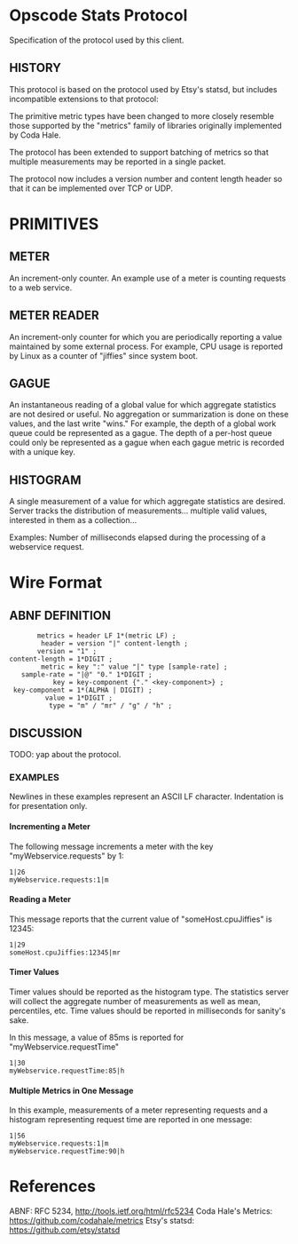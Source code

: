 # Opscode Stats Protocol #

Specification of the protocol used by this client.

## HISTORY ##
This protocol is based on the protocol used by Etsy's statsd, but
includes incompatible extensions to that protocol:

The primitive metric types have been changed to more closely resemble
those supported by the "metrics" family of libraries originally
implemented by Coda Hale.

The protocol has been extended to support batching of metrics so that
multiple measurements may be reported in a single packet.

The protocol now includes a version number and content length header so
that it can be implemented over TCP or UDP.

# PRIMITIVES #

## METER ##
An increment-only counter. An example use of a meter is counting
requests to a web service.

## METER READER ##
An increment-only counter for which you are periodically reporting a
value maintained by some external process. For example, CPU usage is
reported by Linux as a counter of "jiffies" since system boot.

## GAGUE ##
An instantaneous reading of a global value for which aggregate
statistics are not desired or useful. No aggregation or summarization is
done on these values, and the last write "wins." For example, the depth
of a global work queue could be represented as a gague. The depth of a
per-host queue could only be represented as a gague when each gague
metric is recorded with a unique key.

## HISTOGRAM ##
A single measurement of a value for which aggregate statistics are
desired. Server tracks the distribution of measurements... multiple
valid values, interested in them as a collection...

Examples: Number of milliseconds elapsed during the processing of a
webservice request.

# Wire Format #

## ABNF DEFINITION ##

           metrics = header LF 1*(metric LF) ;
            header = version "|" content-length ;
           version = "1" ;
    content-length = 1*DIGIT ;
            metric = key ":" value "|" type [sample-rate] ;
       sample-rate = "|@" "0." 1*DIGIT ;
               key = key-component {"." <key-component>} ;
     key-component = 1*(ALPHA | DIGIT) ;
             value = 1*DIGIT ;
              type = "m" / "mr" / "g" / "h" ;

## DISCUSSION ##
TODO: yap about the protocol.

### EXAMPLES ##
Newlines in these examples represent an ASCII LF character. Indentation
is for presentation only.

#### Incrementing a Meter ####
The following message increments a meter with the key
"myWebservice.requests" by 1:

    1|26
    myWebservice.requests:1|m

#### Reading a Meter ####
This message reports that the current value of "someHost.cpuJiffies" is
12345:

    1|29
    someHost.cpuJiffies:12345|mr

#### Timer Values ####
Timer values should be reported as the histogram type. The statistics
server will collect the aggregate number of measurements as well as
mean, percentiles, etc. Time values should be reported in milliseconds
for sanity's sake.

In this message, a value of 85ms is reported for
"myWebservice.requestTime"

    1|30
    myWebservice.requestTime:85|h

#### Multiple Metrics in One Message ####
In this example, measurements of a meter representing requests and a
histogram representing request time are reported in one message:

    1|56
    myWebservice.requests:1|m
    myWebservice.requestTime:90|h



# References #
ABNF: RFC 5234, <http://tools.ietf.org/html/rfc5234>
Coda Hale's Metrics: <https://github.com/codahale/metrics>
Etsy's statsd: <https://github.com/etsy/statsd>


